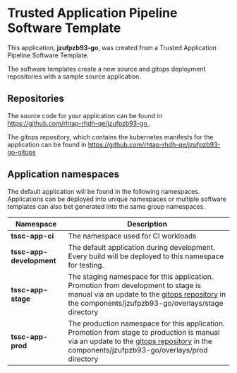 # Trusted Application Pipeline Software Template

This application, **jzufpzb93-go**, was created from a Trusted Application Pipeline Software Template.

The software templates create a new source and gitops deployment repositories with a sample source application. 

## Repositories

The source code for your application can be found in [https://github.com/rhtap-rhdh-qe/jzufpzb93-go ](https://github.com/rhtap-rhdh-qe/jzufpzb93-go ).
 
The gitops repository, which contains the kubernetes manifests for the application can be found in 
[https://github.com/rhtap-rhdh-qe/jzufpzb93-go-gitops ](https://github.com/rhtap-rhdh-qe/jzufpzb93-go-gitops ) 

## Application namespaces 

The default application will be found in the following namespaces. Applications can be deployed into unique namespaces or multiple software templates can also bet generated into the same group namespaces.  

|  Namespace   |  Description   |  
| -------- | -------- |
| **tssc-app-ci** | The namespace used for CI workloads |
| **tssc-app-development** | The default application during development. Every build will be deployed to this namespace for testing. |
| **tssc-app-stage** | The staging namespace for this application. Promotion from development to stage is manual via an update to the [gitops repository](https://github.com/rhtap-rhdh-qe/jzufpzb93-go-gitops ) in the components/jzufpzb93-go/overlays/stage directory |
| **tssc-app-prod** | The production namespace for this application. Promotion from stage to production is manual via an update to the [gitops repository](https://github.com/rhtap-rhdh-qe/jzufpzb93-go-gitops ) in the components/jzufpzb93-go/overlays/prod directory |